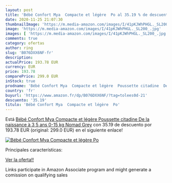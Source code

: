 ```yaml
---
layout: post
title: 'Bébé Confort Mya  Compacte et légère  Po al 35.19 % de descuento'
date: 2020-11-25 21:07:30
thumbnailImage: 'https://m.media-amazon.com/images/I/41pKJWhPHGL._SL200_.jpg'
image: 'https://m.media-amazon.com/images/I/41pKJWhPHGL._SL200_.jpg'
images: [ 'https://m.media-amazon.com/images/I/41pKJWhPHGL._SL200_.jpg' ]
comments: true
category: ofertas
author: ring
slug: 'B076DXX6NF-fr'
description:
actualPrice: 193.78 EUR
currency: EUR
price: 193.78
comparePrice: 299.0 EUR
inStock: true
prodname: 'Bébé Confort Mya  Compacte et légère  Poussette citadine  De la naissance à 3 5 ans  0-15 kg   Nomad Grey'
country: 'fr'
buyurl: 'https://www.amazon.fr/dp/B076DXX6NF/?tag=tolees0d-21'
descuento: '35.19'
titulo: 'Bébé Confort Mya  Compacte et légère  Po'
---
```


Está [Bébé Confort Mya  Compacte et légère  Poussette citadine  De la naissance à 3 5 ans  0-15 kg   Nomad Grey](https://www.amazon.fr/dp/B076DXX6NF/?tag=tolees0d-21) con 35.19 de descuento por 193.78 EUR (original: 299.0 EUR) en el siguiente enlace!

[![Bébé Confort Mya  Compacte et légère  Po](https://m.media-amazon.com/images/I/41pKJWhPHGL._SL200_.jpg)](https://www.amazon.fr/dp/B076DXX6NF/?tag=tolees0d-21)

Principales características:


[Ver la oferta!!](https://www.amazon.fr/dp/B076DXX6NF/?tag=tolees0d-21)

Links participate in Amazon Associate program and might generate a comission on qualifying sales


